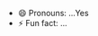 
- 😄 Pronouns: ...Yes
- ⚡ Fun fact: ...
  

<!---
Suunny123/Suunny123 is a ✨ special ✨ repository because its `README.md` (this file) appears on your GitHub profile.
You can click the Preview link to take a look at your changes.
--->
